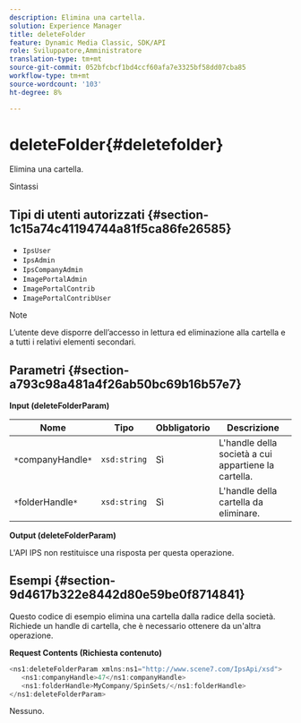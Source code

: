 ```yaml
---
description: Elimina una cartella.
solution: Experience Manager
title: deleteFolder
feature: Dynamic Media Classic, SDK/API
role: Sviluppatore,Amministratore
translation-type: tm+mt
source-git-commit: 052bfcbcf1bd4ccf60afa7e3325bf58dd07cba85
workflow-type: tm+mt
source-wordcount: '103'
ht-degree: 8%

---
```



# deleteFolder{#deletefolder}

Elimina una cartella.

Sintassi

## Tipi di utenti autorizzati {#section-1c15a74c41194744a81f5ca86fe26585}

* `IpsUser`
* `IpsAdmin`
* `IpsCompanyAdmin`
* `ImagePortalAdmin`
* `ImagePortalContrib`
* `ImagePortalContribUser`

>[!NOTE]
>
>L’utente deve disporre dell’accesso in lettura ed eliminazione alla cartella e a tutti i relativi elementi secondari.

## Parametri {#section-a793c98a481a4f26ab50bc69b16b57e7}

**Input (deleteFolderParam)**

| Nome | Tipo | Obbligatorio | Descrizione |
|---|---|---|---|
| `*`companyHandle`*` | `xsd:string` | Sì | L&#39;handle della società a cui appartiene la cartella. |
| `*`folderHandle`*` | `xsd:string` | Sì | L&#39;handle della cartella da eliminare. |

**Output (deleteFolderParam)**

L&#39;API IPS non restituisce una risposta per questa operazione.

## Esempi {#section-9d4617b322e8442d80e59be0f8714841}

Questo codice di esempio elimina una cartella dalla radice della società. Richiede un handle di cartella, che è necessario ottenere da un&#39;altra operazione.

**Request Contents (Richiesta contenuto)**

```java
<ns1:deleteFolderParam xmlns:ns1="http://www.scene7.com/IpsApi/xsd">
   <ns1:companyHandle>47</ns1:companyHandle>
   <ns1:folderHandle>MyCompany/SpinSets/</ns1:folderHandle>
</ns1:deleteFolderParam>
```

Nessuno.
